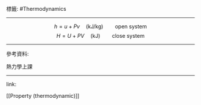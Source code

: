標籤: #Thermodynamics 

---

$$h = u + Pv\quad (\text{kJ/kg}) \qquad \text{open system}$$
$$H = U + PV\quad (\text{kJ}) \qquad \text{close system}$$

---

參考資料:

熱力學上課

---

link:

[[Property (thermodynamic)]]